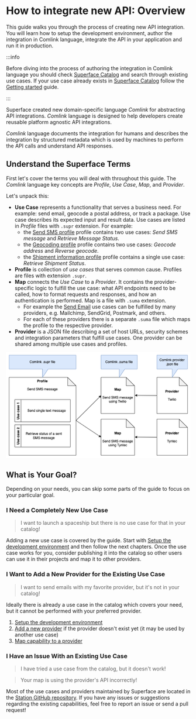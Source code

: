 # How to integrate new API: Overview

This guide walks you through the process of creating new API integration. You will learn how to setup the development environment, author the integration in Comlink language, integrate the API in your application and run it in production.

:::info

Before diving into the process of authoring the integration in Comlink language you should check [Superface Catalog](https://superface.ai/catalog) and search through existing use cases. If your use case already exists in [Superface Catalog](https://superface.ai/catalog) follow the [Getting started](/getting-started) guide.

:::

Superface created new domain-specific language _Comlink_ for abstracting API integrations. _Comlink_ language is designed to help developers create reusable platform agnostic API integrations.

_Comlink_ language documents the integration for humans and describes the integration by structured metadata which is used by machines to perform the API calls and understand API responses.

## Understand the Superface Terms

First let's cover the terms you will deal with throughout this guide. The _Comlink_ language key concepts are _Profile_, _Use Case_, _Map_, and _Provider_.

Let's unpack this:

- **Use Case** represents a functionality that serves a business need. For example: send email, geocode a postal address, or track a package. Use case describes its expected input and result data. Use cases are listed in _Profile_ files with `.supr` extension. For example:
  - the [Send SMS profile](https://superface.ai/communication/send-sms@1.0.1) profile contains two use cases: _Send SMS message_ and _Retrieve Message Status_.
  - the [Geocoding profile](https://superface.ai/address/geocoding@3.0.1) profile contains two use cases: _Geocode address_ and _Reverse geocode_.
  - the [Shipment information profile](https://superface.ai/delivery-tracking/shipment-info@1.0.1) profile contains a single use case: _Retrieve Shipment Status_.
- **Profile** is collection of _use cases_ that serves common cause. Profiles are files with extension `.supr`.
- **Map** connects the _Use Case_ to a _Provider_. It contains the provider-specific logic to fulfill the use case: what API endpoints need to be called, how to format requests and responses, and how an authentication is performed. Map is a file with `.suma` extension.
  - For example the [Send Email](https://superface.ai/communication/send-email) use cases can be fulfilled by many providers, e.g. Mailchimp, SendGrid, Postmark, and others.
  - For each of these providers there is a separate `.suma` file which maps the profile to the respective provider.
- **Provider** is a JSON file describing a set of host URLs, security schemes and integration parameters that fulfill use cases. One provider can be shared among multiple use cases and profiles.

![Comlink key concepts.](../../assets/comlink-key-concepts.png)

## What is Your Goal?

Depending on your needs, you can skip some parts of the guide to focus on your particular goal.

### I Need a Completely New Use Case

> I want to launch a spaceship but there is no use case for that in your catalog!

Adding a new use case is covered by the guide. Start with [Setup the development environment](setup-the-environment.md) and then follow the next chapters. Once the use case works for you, consider publishing it into the catalog so other users can use it in their projects and map it to other providers.

### I Want to Add a New Provider for the Existing Use Case

> I want to send emails with my favorite provider, but it's not in your catalog!

Ideally there is already a use case in the catalog which covers your need, but it cannot be performed with your preferred provider.

1. [Setup the development environment](setup-the-environment.md)
2. [Add a new provider](add-new-provider.md) if the provider doesn't exist yet (it may be used by another use case)
3. [Map capability to a provider](map-capability-to-provider.md)

### I Have an Issue With an Existing Use Case

> I have tried a use case from the catalog, but it doesn't work!

> Your map is using the provider's API incorrectly!

Most of the use cases and providers maintained by Superface are located in the [Station GitHub repository](https://github.com/superfaceai/station). If you have any issues or suggestions regarding the existing capabilities, feel free to report an issue or send a pull request!

